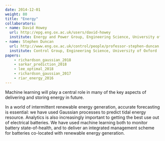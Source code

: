 ```yaml
---
date: 2014-12-01
weight: 80
title: "Energy"
collaborators:
- name: David Howey
  url: http://epg.eng.ox.ac.uk/users/david-howey
  institute: Energy and Power Group, Engineering Science, University of Oxford
- name: Stephen Duncan
  url: http://www.eng.ox.ac.uk/control/people/professor-stephen-duncan
  institute: Control Group, Engineering Science, University of Oxford
papers:
    - richardson_gaussian_2018
    - sarkar_prediction_2018
    - lee_optimal_2018
    - richardson_gaussian_2017
    - riar_energy_2016
---
```


Machine learning will play a central role in many of the key aspects of delivering and storing energy in future. 

In a world of intermittent renewable energy generation, accurate forecasting is essential: we have used Gaussian processes to predict tidal energy resource. Analytics is also increasingly important to getting the best use out of electrical batteries. We have used machine learning both to monitor battery state-of-health, and to deliver an integrated management scheme for batteries co-located with renewable energy generation. 
